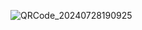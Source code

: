  ![QRCode_20240728190925](https://github.com/user-attachments/assets/d0c5d59d-fcb7-43ee-8787-367c1b216433)

